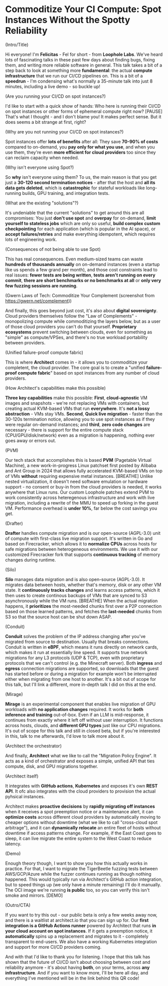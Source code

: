 # Commoditize Your CI Compute: Spot Instances Without the Spotty Reliability

(Intro/Title)

Hi everyone! I'm **Felicitas** - Fel for short - from **Loophole Labs**. We've heard lots of fascinating talks in these past few days about finding bugs, fixing them, and writing more reliable software in general. This talk takes a bit of a step back to look at something more **fundamental**: the actual **compute infrastructure** that we run our CI/CD pipelines on. This is a bit of a **speedrun** - I'm condensing what's normally a 35-minute talk into just 8 minutes, including a live demo - so buckle up!

(Are you running your CI/CD on spot instances?)

I'd like to start with a quick show of hands: Who here is running their CI/CD on spot instances or other forms of ephemeral compute right now? [PAUSE] That's what I thought - and I don't blame you! It makes perfect sense. But it does seems a bit strange at first, right?

(Why are you not running your CI/CD on spot instances?)

Spot instances offer **lots of benefits** after all: They save **70-90% of costs** compared to on-demand, you **pay only for what you use**, and when you use them, they're even **more efficient for cloud providers** too since they can reclaim capacity when needed.

(Why isn't everyone using Spot?)

So **why** isn't everyone using them? To us, the main reason is that you get just a **30-120 second termination notices** - after that the host and **all its data gets deleted**, which is **catastrophic** for stateful workloads like long-running builds, GPU training, and integration tests.

(What are the existing "solutions"?)

It's undeniable that the current "solutions" to get around this are all compromises: You just **don't use spot** and **overpay** for on-demand, **limit yourself to stateless jobs** which are only so useful, **build complex custom checkpointing** for each application (which is popular in the AI space), or **accept failures/retries** and make everything idempotent, which requires lots of engineering work.

(Consequences of not being able to use Spot)

This has real consequences. Even medium-sized teams can waste **hundreds of thousands annually** on on-demand instances (even a startup like us spends a few grand per month), and those cost constraints lead to real issues: **fewer tests are being written**, **tests aren't running on every commit**, **there are short benchmarks or no benchmarks at all** or **only very few fuzzing sessions are running**.

(Gwern Laws of Tech: Commoditize Your Complement (screenshot from https://gwern.net/complement))

And finally, this goes beyond just cost, it's also about **digital sovereignty**. Cloud providers themselves follow the "Law of Complements" - monopolizing compute while commoditizing the layers below, but as a user of those cloud providers you can't do that yourself. **Proprietary ecosystems** prevent switching between clouds, even for something as "simple" as compute/VPSes, and there's no true workload portability between providers.

(Unified failure-proof compute fabric)

This is where **Architect** comes in - it allows you to commoditize your completent, the cloud provider. The core goal is to create a "unified **failure-proof compute fabric**" based on spot instances from any number of cloud providers.

(How Architect's capabilities make this possible)

**Three key capabilities** make this possible: **First**, **cloud-agnostic** VM images and snapshots - we're not replacing VMs with containers, but creating actual KVM-based VMs that run **everywhere**. It's **not a lossy abstraction** - VMs stay VMs. **Second**, **Quick live migration** - faster than the 30-120s termination notice, allowing you to use spot instances as if they were regular on-demand instances; and **third**, **zero code changes** are necessary - there is support for the entire compute stack (CPU/GPU/disk/network) even as a migration is happening, nothing ever goes away or errors out.

(PVM)

Our tech stack that accomplishes this is based **PVM** (Pagetable Virtual Machine), a new work-in-progress Linux patchset first posted by Alibaba and Ant Group in 2024 that allows fully accelerated KVM-based VMs on top of VMs **without** requiring expensive metal instances. [BREATHE] Unlike nested virtualization, it doesn't need software emulation or hardware support - no consent or buy-in from the cloud providers is needed, it works anywhere that Linux runs. Our custom Loophole patches extend PVM to work consistently across heteregenous infrastructure and work with live migration, including a rewrite of the MMU to speed up forking in the guest VM. Performance overhead is **under 10%**, far below the cost savings you get.

(Drafter)

**Drafter** handles compute migration and is our open-source (AGPL-3.0) unit of compute with first-class live migration support. It's written in Go and based on Firecracker, which allows it to **normalize CPUs** across hosts for safe migrations between heterogeneous environments. We use it with our customized Firecracker fork that supports **continuous tracking** of memory changes during runtime.

(Silo)

**Silo** manages data migration and is also open-source (AGPL-3.0). It migrates data between hosts, whether that's memory, disk or any other VM state. It **continuously tracks changes** and learns access patterns, which it then uses to create continous backups of VMs that are synced to S3 asynchronously while the VM runs. [BREATHE] When the actual migration happens, it **prioritizes** the most-needed chunks first over a P2P connection based on those learned patterns, and fetches the **last-needed** chunks from S3 so that the source host can be shut down ASAP.

(Conduit)

**Conduit** solves the problem of the IP address changing after you've migrated from source to destination. Usually that breaks connections. Conduit is written in **eBPF**, which means it runs directly on network cards, which makes it run at essentially line speed. It supports true network migrations for any L3 protocols (UDP & TCP), even with proprietary protocols that we can't control (e.g. the Minecraft server). Both **ingress** and **egress** connection migrations are supported, so downloads that the guest has started before or during a migration for example won't be interrupted either when migrating from one host to another. It's a bit out of scope for this talk, but I'll link a different, more in-depth talk I did on this at the end.

(Mirage)

**Mirage** is an experimental component that enables live migration of GPU workloads with **no application changes** required. It works for **both inference and training** out-of-box. Even if an LLM is mid-response, it continues from exactly where it left off without user interruption. It functions across hosts, clouds, and **different GPU types** just like our CPU migrations. It's out of scope for this talk and still in closed beta, but if you're interested in this, talk to me afterwards, I'd love to talk more about it.

(Architect the orchestrator)

And finally, **Architect** what we like to call the "Migration Policy Engine". It acts as a kind of orchestrator and exposes a simple, unified API that ties compute, disk, and GPU migrations together.

(Architect itself)

It integrates with **GitHub actions**, **Kubernetes** and exposes it's own **REST API**. It ofc also integrates with the cloud providers to provision the actual pyhsical instances.

Architect makes **proactive decisions** by **rapidly migrating off instances** when it receives a spot preemption notice or a maintenance alert, it can **optimize costs** across different cloud providers by automatically moving to cheaper options without downtime (what we like to call "cross-cloud spot arbitrage"), and it can **dynamically relocate** an entire fleet of hosts without downtime if access patterns change. For example, if the East Coast goes to sleep, it can live migrate the entire system to the West Coast to reduce latency.

(Demo)

Enough theory though, I want to show you how this actually works in practice. For that, I want to migrate the TigerBeetle fuzzing tests between AWS/GCP/Azure while the fuzzer continues running as though nothing happened. This would typically run via Architect's GitHub action integration, but to speed things up (we only have a minute remaining) I'll do it manually. The OCI image we're running **is public** too, so you can verify this isn't smoke and mirrors. [DEMO]

(Outro/CTA)

If you want to try this out - our public beta is only a few weeks away now, and there is a waitlist at architect.io that you can sign up for. Our **first integration is a GitHub Actions runner** powered by Architect that runs **in your cloud account on spot instances**. If it gets a preemption notice, it **automatically** spins up a replacement and migrates to it - completely transparent to end-users. We also have a working Kubernetes integration and support for more CI/CD providers coming.

And with that I'd like to thank you for listening. I hope that this talk has shown that the future of CI/CD isn't about choosing between cost and reliability anymore - it's about having **both**, on your terms, across **any infrastructure**. And if you want to know more, I'll be here all day, and everything I've mentioned will be in the link behind this QR code!
